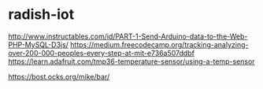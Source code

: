 # radish-iot

http://www.instructables.com/id/PART-1-Send-Arduino-data-to-the-Web-PHP-MySQL-D3js/
https://medium.freecodecamp.org/tracking-analyzing-over-200-000-peoples-every-step-at-mit-e736a507ddbf
https://learn.adafruit.com/tmp36-temperature-sensor/using-a-temp-sensor

https://bost.ocks.org/mike/bar/
